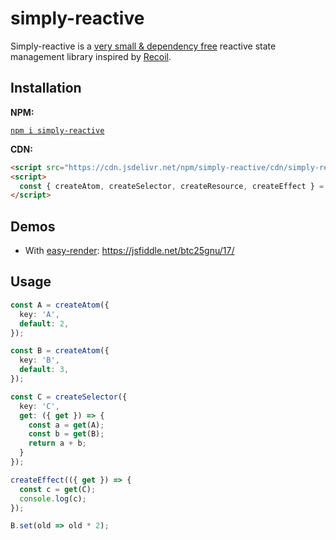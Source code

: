 # simply-reactive

Simply-reactive is a [very small & dependency free](https://bundlephobia.com/package/simply-reactive) reactive state management library inspired by [Recoil](https://recoiljs.org/).

## Installation

__NPM:__

[`npm i simply-reactive`](https://www.npmjs.com/package/simply-reactive)

__CDN:__

```html
<script src="https://cdn.jsdelivr.net/npm/simply-reactive/cdn/simply-reactive.js"></script>
<script>
  const { createAtom, createSelector, createResource, createEffect } = simplyReactive;
</script>
```

## Demos

* With [easy-render](https://github.com/Olian04/easy-render): <https://jsfiddle.net/btc25gnu/17/>

## Usage

```ts
const A = createAtom({
  key: 'A',
  default: 2,
});

const B = createAtom({
  key: 'B',
  default: 3,
});

const C = createSelector({
  key: 'C',
  get: ({ get }) => {
    const a = get(A);
    const b = get(B);
    return a + b;
  }
});

createEffect(({ get }) => {
  const c = get(C);
  console.log(c);
});

B.set(old => old * 2);
```
